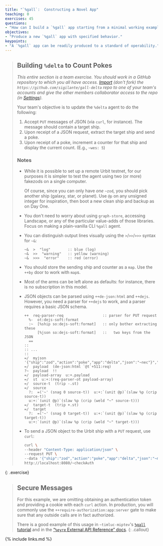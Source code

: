 ```yaml
---
title: "`%gall`:  Constructing a Novel App"
teaching: 0
exercises: 45
questions:
- "How can I build a `%gall` app starting from a minimal working example?"
objectives:
- "Produce a new `%gall` app with specified behavior."
keypoints:
- "A `%gall` app can be readily produced to a standard of operability."
---
```


> ##  Building `%delta` to Count Pokes
>
> _This entire section is a team exercise.  You should work in a GitHub repository to which you all have access.  [Import](https://github.com/new/import) (don't fork) the `https://github.com/sigilante/gall-delta` repo to one of your team's accounts and give the other members collaborator access to the repo (in [Settings](https://docs.github.com/en/account-and-profile/setting-up-and-managing-your-github-user-account/managing-user-account-settings/permission-levels-for-a-user-account-repository))._
>
> Your team's objective is to update the `%delta` agent to do the following:
>
> 1. Accept `PUT` messages of JSON (via `curl`, for instance).  The message should contain a target ship.
> 2. Upon receipt of a JSON request, extract the target ship and send a poke.
> 3. Upon receipt of a poke, increment a counter for that ship and display the current count.  (E.g., `~wes: 5`)
>
> ### Notes
>
> - While it is possible to set up a remote Urbit testnet, for our purposes it is simpler to test the agent using two (or more) fakezods on a single computer.
>
>     Of course, since you can only have _one_ `~zod`, you should pick another ship (galaxy, star, or planet).  Use `@p` on any unsigned integer for inspiration, then boot a new clean ship and backup as on Day One.
>
> - You don't need to worry about using `graph-store`, accessing Landscape, or any of the particular value-adds of those libraries.  Focus on making a plain-vanilla CLI `%gall` agent.
>
> - You can distinguish output lines visually using the `>`/`>>`/`>>>` syntax for `~&`:
>
>     ```
>     ~&  >  "log"        :: blue (log)
>     ~&  >>  "warning"   :: yellow (warning)
>     ~&  >>>  "error"    :: red (error)
>
> - You should store the sending ship and counter as a `map`.  Use the `++by` door to work with `map`s.
>
> - Most of the arms can be left alone as defaults:  for instance, there is no subscription in this model.
>
> - JSON objects can be parsed using `++de-json:html` and `++dejs`.  However, you need a parser for `++dejs` to work, and a parser requires a basic JSON schema.
>
>     ```
>     ++  req-parser-req                  :: parser for PUT request
>       %-  ot:dejs-soft:format
>       :~  [%ship so:dejs-soft:format]   :: only bother extracting these
>           [%json so:dejs-soft:format]   ::   two keys from the JSON
>       ==
>     ::
>     :: ...
>     ::
>     =/  myjson  '{"ship":"zod","action":"poke","app":"delta","json":"~nec"}","mark":"noun"}'
>     =/  payload  (de-json:html `@t`+511:req)
>     ?~  payload  !!
>     =/  payload-array  u:+.payload
>     =/  st  u:+:(req-parser-ot payload-array)
>     =/  source-t  (trip -.st)
>     =/  source
>       ?:  =('~' (snag 0 source-t))  u:+:`(unit @p)`(slaw %p (crip source-t))
>       u:+:`(unit @p)`(slaw %p (crip (weld "~" source-t)))
>     =/  target-t  (trip +.st)
>     =/  target
>       ?:  =('~' (snag 0 target-t))  u:+:`(unit @p)`(slaw %p (crip target-t))
>       u:+:`(unit @p)`(slaw %p (crip (weld "~" target-t)))
>     ```
>
> - To send a JSON object to the Urbit ship with a `PUT` request, use `curl`:
>
>     ```sh
>     curl \
>     --header "Content-Type: application/json" \
>     --request PUT \
>     --data '{"ship":"zod","action":"poke","app":"delta","json":"~nec","mark":"noun"}' \
>     http://localhost:8080/~checkAuth
>     ```
{: .exercise}

> ## Secure Messages
>
> For this example, we are omitting obtaining an authentication token and providing a cookie with each `curl` action.  In production, you will commonly use the `++require-authorization:app:server` gate to make sure that any outside calls are in fact authorized.
>
> There is a good example of this usage in `~timluc-miptev`'s [`%gall` tutorial](https://github.com/timlucmiptev/gall-guide/blob/master/example-code/app/gall-test2.hoon#L66) and in the [“`%eyre` External API Reference” docs](https://urbit.org/docs/arvo/eyre/external-api-ref).
{: .callout}

{% include links.md %}
